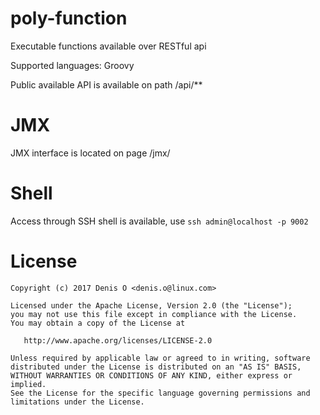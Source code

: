 # poly-function

Executable functions available over RESTful api

Supported languages: Groovy

Public available API is available on path /api/**

# JMX

JMX interface is located on page /jmx/

# Shell

Access through SSH shell is available, use `ssh admin@localhost -p 9002`

License
=======
 
    Copyright (c) 2017 Denis O <denis.o@linux.com>
 
    Licensed under the Apache License, Version 2.0 (the "License");
    you may not use this file except in compliance with the License.
    You may obtain a copy of the License at
 
       http://www.apache.org/licenses/LICENSE-2.0
 
    Unless required by applicable law or agreed to in writing, software
    distributed under the License is distributed on an "AS IS" BASIS,
    WITHOUT WARRANTIES OR CONDITIONS OF ANY KIND, either express or implied.
    See the License for the specific language governing permissions and
    limitations under the License.
